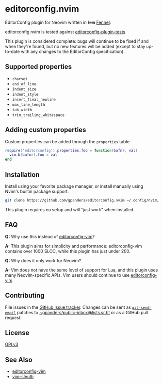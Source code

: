 # editorconfig.nvim

EditorConfig plugin for Neovim written in ~~Lua~~ [Fennel][fennel].

editorconfig.nvim is tested against [editorconfig-plugin-tests][].

This plugin is considered complete: bugs will continue to be fixed if and when
they're found, but no new features will be added (except to stay up-to-date with
any changes to the EditorConfig specification).

[fennel]: https://fennel-lang.org
[editorconfig-plugin-tests]: https://github.com/editorconfig/editorconfig-plugin-tests

## Supported properties

* `charset`
* `end_of_line`
* `indent_size`
* `indent_style`
* `insert_final_newline`
* `max_line_length`
* `tab_width`
* `trim_trailing_whitespace`

## Adding custom properties

Custom properties can be added through the `properties` table:

```lua
require('editorconfig').properties.foo = function(bufnr, val)
  vim.b[bufnr].foo = val
end
```

## Installation

Install using your favorite package manager, or install manually using Nvim's
builtin package support:

```bash
git clone https://github.com/gpanders/editorconfig.nvim ~/.config/nvim/pack/gpanders/start/editorconfig.nvim
```

This plugin requires no setup and will "just work" when installed.

## FAQ

**Q:** Why use this instead of [editorconfig-vim][]?

**A:** This plugin aims for simplicity and performance: editorconfig-vim contains
over 1000 SLOC, while this plugin has just under 200.

**Q:** Why does it only work for Neovim?

**A:** Vim does not have the same level of support for Lua, and this plugin uses
many Neovim-specific APIs. Vim users should continue to use
[editorconfig-vim][].

[editorconfig-vim]: https://github.com/editorconfig/editorconfig-vim

## Contributing

File issues in the [GitHub issue tracker][issues]. Changes can be sent as
[`git-send-email`][git-send-email] patches to
[~gpanders/public-inbox@lists.sr.ht][public-inbox] or as a GitHub pull request.

[issues]: https://github.com/gpanders/editorconfig.nvim/issues
[git-send-email]: https://git-send-email.io
[public-inbox]: mailto:~gpanders/public-inbox@lists.sr.ht

## License

[GPLv3][]

[GPLv3]: https://www.gnu.org/licenses/gpl-3.0.html

## See Also

* [editorconfig-vim][]
* [vim-sleuth][]

[vim-sleuth]: https://github.com/tpope/vim-sleuth
